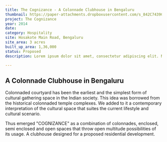 ```yaml
---
title: The Cognizance - A Colonnade Clubhouse in Bengaluru
thumbnail: https://paper-attachments.dropboxusercontent.com/s_842C7439CF78E06F97762365822EB93C67A793D9B5237DBC693F5B6752217B77_1729263452662_01+1+1.jpg
project: The Cognizance 
year: 2014
date:
category: Hospitality 
site: Hosakote Main Road, Bengaluru
site_area: 3 acres
built_up_area: 1,36,000
status: Proposed
description: Lorem ipsum dolor sit amet, consectetur adipiscing elit. Nullam ultricies interdum tortor, sit amet gravida ipsum fermentum ut. Aenean sagittis metus justo, at vestibulum elit malesuada a. Suspendisse dictum, sapien eu tincidunt convallis, elit urna rhoncus leo, ac fermentum lorem libero in magna. Integer scelerisque odio et convallis faucibus.

---
```


## A Colonnade Clubhouse in Bengaluru

Colonnaded courtyard has been the earliest and the simplest form of cultural gathering space in the Indian society. This idea was borrowed from the historical colonnaded temple complexes. We added to it a contemporary interpretation of the cultural space that suites the current lifestyle and cultural scenario.

Thus emerged "COGNIZANCE" as a combination of colonnades, enclosed, semi enclosed and open spaces that throw open multitude possibilities of its usage. A clubhouse designed for a proposed residential development.

